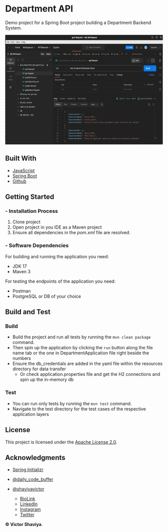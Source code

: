 # Department API
Demo project for a Spring Boot project building a Department Backend System.

[//]: # (This Spring Boot Master Class covers a wide range of topics to Master Spring and Spring Boot Framework and accelerate your growth in your career.)


[//]: # (We will understand all below topics in detail in this Spring Boot complete Course [Master Class/Boot Camp])

[//]: # (  #### Phase 1)

[//]: # (Why Spring Framework?           )

[//]: # (Features and Advantages of Spring Framework           )

[//]: # (Spring Bean Lifecycle         )

[//]: # (Dependency Injection    )

[//]: # (Different ways to configure Spring application      )

[//]: # (What is Aspect Oriented Programming &#40;AOP&#41;?      )

[//]: # (Understanding AOP with Complete Example implementation        )

[//]: # (What is Spring Boot?            )

[//]: # (Advantages of Spring Boot         )

[//]: # (Spring Initializr         )

[//]: # (Spring Boot Starters           )

[//]: # (Spring Boot DevTools    )

[//]: # (    )
[//]: # (Creating REST APIs with Spring Boot   - @ 01:22:54   )

[//]: # (Hibernate validations   - @ 02:47:20      )

[//]: # (Logging in Spring Boot    - @ 02:57:15  )

[//]: # (Project Lombok   - @ 03:02:55   )

[//]: # (Exception handling   - @ 03:08:25       )

[//]: # (Database Migration H2 -> MySQL/Postgres   - @ 03:21:50)

[//]: # (  #### Phase 2)

[//]: # (Creating Different Layers of the Application      )

[//]: # (Implementing Unit Testing &#40;service layer&#41;   - @ 03:27:30     )

[//]: # (Implementing Unit Testing &#40;repository layer&#41;   - @ 03:44:30   )

[//]: # (Implementing Unit Testing &#40;controller layer&#41;   - @ 03:50:30    )

[//]: # (Implementing JUnit and Mockito for all layers during the test implementation.   - @ 03:38:40)

[//]: # (  #### Phase 3)

[//]: # (Managing Configuration - Adding Configurations in the properties file   - @ 04:00:00    )

[//]: # (Managing Profiles     - @ 04:08:05        )

[//]: # (Deploying to Prod with different Profiles     - @ 04:13:00      )

[//]: # (Spring Boot Actuator      - @ 04:17:00      )

[//]: # (Custom Actuator Endpoints and managing endpoints.     - @ 04:23:00      )

[//]: # (Exclude Actuator Endpoint     - @ 04:30:00  )


[//]: # (The above topics are some major backborns of Spring Boot! Hooray **#08082023**)

[//]: # (Check the next School System project for Phase4 continuation)


[//]: # (  #### Phase 4 )

[//]: # (What is Spring Data JPA?      - @ 04:33:00  )

[//]: # (Creating Entities and mapping to DB     )

[//]: # (All the different annotations and methods from Spring Data      )

[//]: # (Transaction Management in Spring Data     )

[//]: # (Entity Relationships in detail with all variants.     )

[//]: # (Paging and Sorting data in JPA.       )

[//]: # (Spring Security     )

[//]: # (Implementing Spring Security with Spring Boot     )

[//]: # (What is OAuth 2.0 and OpenID Connect?     )

[//]: # (Implementing OAuth 2.0 with Spring Security and Spring Boot     )

[//]: # (Implementing Custom Auth Server, Resource Server, and Clients.      )

[//]: # (Implementing Complete registration and Login flow with Email validation     )

<img src="https://github.com/ShaviyaVictor/department/blob/master/src/main/resources/images/2023-07-28%2020-41-54_postman_collection_of_the_endpoints.png?raw=true" width="600" height="350" alt="">             

## Built With

* [JavaScript](https://developer.mozilla.org/en-US/docs/Web/JavaScript)
* [Spring Boot](https://docs.spring.io/spring-boot/docs/current/reference/htmlsingle/)
* [Github](https://github.com/ShaviyaVictor/shaviya)

## Getting Started
### - Installation Process

1.	Clone project
2.	Open project in you IDE as a Maven project
3.	Ensure all dependencies in the *pom.xml* file are resolved.

### - Software Dependencies
For building and running the application you need:
- JDK 17
- Maven 3
            
For testing the endpoints of the application you need:
- Postman
- PostgreSQL or DB of your choice

[//]: # (### Latest releases)

[//]: # ([//]: # Check HelloWorld file in the controller directory for Documentation on the project)
[//]: # (#### 1.3.0)

[//]: # (- Added Profile "UPDATEMSISDNCOUNTERProfile" to digicel-lib-customer-profile.)

## Build and Test
### Build
- Build the project and run all tests by running the `mvn clean package` command.
- Then spin up the application by clicking the `run` button along the file name tab or the one in DepartmentApplication file right beside the numbers
- Ensure the db_credentials are added in the yaml file within the resources directory for data transfer
  - Or check application.properties file and get the H2 connections and spin up the in-memory db

### Test
- You can run only tests by running the `mvn test` command.
- Navigate to the test directory for the test cases of the respective application layers


## License

This project is licensed under the [Apache License 2.0](https://github.com/ShaviyaVictor/custom_setup_template/blob/main/LICENSE).

## Acknowledgments
- [Spring Initializr](https://start.spring.io/#!type=maven-project&language=java&platformVersion=3.0.6&packaging=jar&jvmVersion=17&groupId=com.shavic&artifactId=department&name=department&description=Spring%20Boot%20Department%20RESTful%20API%20project%20geared%20towards%20learning%20Spring%20Boot%20and%20its%20convention...&packageName=com.shavic.department&dependencies=web,h2)
- [@daily_code_buffer](https://www.youtube.com/watch?v=zvR-Oif_nxg&t=7665s)
- [@shaviyavictor](https://www.youtube.com/watch?v=xz_7l0qyVrw)

    - [BioLink](https://bio.link/shaviya)
    - [LinkedIn](https://www.linkedin.com/in/ShaviyaVictor/)
    - [Instagram](https://www.instagram.com/shaviyavictor/)
    - [Twitter](https://twitter.com/ShaviyaVictor)


**© Victor Shaviya**.